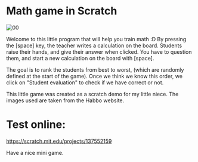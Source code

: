 # Math game in Scratch
![00](https://user-images.githubusercontent.com/38251711/119195289-b29cc500-ba84-11eb-8511-9a387973c896.png)

Welcome to this little program that will help you train math :D
By pressing the [space] key, the teacher writes a calculation on the board. Students raise their hands, and give their answer when clicked.
You have to question them, and start a new calculation on the board with [space].

The goal is to rank the students from best to worst, (which are randomly defined at the start of the game). Once we think we know this order, we click on "Student evaluation" to check if we have correct or not.

This little game was created as a scratch demo for my little niece.
The images used are taken from the Habbo website.

# Test online:
https://scratch.mit.edu/projects/137552159

Have a nice mini game.
